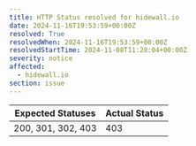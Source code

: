 ```yaml
---
title: HTTP Status resolved for hidewall.io
date: 2024-11-16T19:53:59+00:00Z
resolved: True
resolvedWhen: 2024-11-16T19:53:59+00:00Z
resolvedStartTime: 2024-11-08T11:28:04+00:00Z
severity: notice
affected:
  - hidewall.io
section: issue
---
```


| Expected Statuses | Actual Status  |
|-------------------|----------------|
| 200, 301, 302, 403 | 403 |
